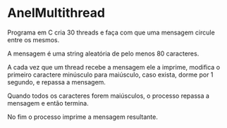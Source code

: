 # AnelMultithread

Programa em C cria 30 threads e faça com que uma mensagem circule entre os mesmos.

A mensagem é uma string aleatória de pelo menos 80 caracteres.

A cada vez que um thread recebe a mensagem ele a imprime, modifica o primeiro caractere minúsculo para maiúsculo, caso exista, dorme por 1 segundo, e repassa a mensagem.

Quando todos os caracteres forem maiúsculos, o processo repassa a mensagem e então termina.

No fim o processo imprime a mensagem resultante.
